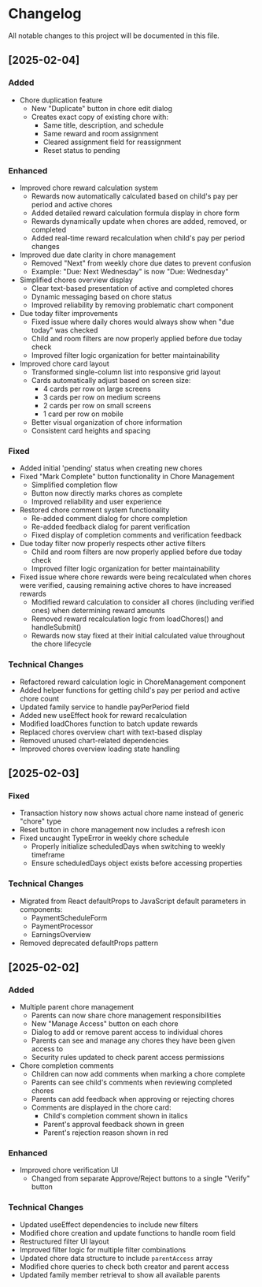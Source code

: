 # Changelog

All notable changes to this project will be documented in this file.

## [2025-02-04]

### Added
- Chore duplication feature
  - New "Duplicate" button in chore edit dialog
  - Creates exact copy of existing chore with:
    - Same title, description, and schedule
    - Same reward and room assignment
    - Cleared assignment field for reassignment
    - Reset status to pending

### Enhanced
- Improved chore reward calculation system
  - Rewards now automatically calculated based on child's pay per period and active chores
  - Added detailed reward calculation formula display in chore form
  - Rewards dynamically update when chores are added, removed, or completed
  - Added real-time reward recalculation when child's pay per period changes
- Improved due date clarity in chore management
  - Removed "Next" from weekly chore due dates to prevent confusion
  - Example: "Due: Next Wednesday" is now "Due: Wednesday"
- Simplified chores overview display
  - Clear text-based presentation of active and completed chores
  - Dynamic messaging based on chore status
  - Improved reliability by removing problematic chart component
- Due today filter improvements
  - Fixed issue where daily chores would always show when "due today" was checked
  - Child and room filters are now properly applied before due today check
  - Improved filter logic organization for better maintainability
- Improved chore card layout
  - Transformed single-column list into responsive grid layout
  - Cards automatically adjust based on screen size:
    - 4 cards per row on large screens
    - 3 cards per row on medium screens
    - 2 cards per row on small screens
    - 1 card per row on mobile
  - Better visual organization of chore information
  - Consistent card heights and spacing

### Fixed
- Added initial 'pending' status when creating new chores
- Fixed "Mark Complete" button functionality in Chore Management
  - Simplified completion flow
  - Button now directly marks chores as complete
  - Improved reliability and user experience
- Restored chore comment system functionality
  - Re-added comment dialog for chore completion
  - Re-added feedback dialog for parent verification
  - Fixed display of completion comments and verification feedback
- Due today filter now properly respects other active filters
  - Child and room filters are now properly applied before due today check
  - Improved filter logic organization for better maintainability
- Fixed issue where chore rewards were being recalculated when chores were verified, causing remaining active chores to have increased rewards
  - Modified reward calculation to consider all chores (including verified ones) when determining reward amounts
  - Removed reward recalculation logic from loadChores() and handleSubmit()
  - Rewards now stay fixed at their initial calculated value throughout the chore lifecycle

### Technical Changes
- Refactored reward calculation logic in ChoreManagement component
- Added helper functions for getting child's pay per period and active chore count
- Updated family service to handle payPerPeriod field
- Added new useEffect hook for reward recalculation
- Modified loadChores function to batch update rewards
- Replaced chores overview chart with text-based display
- Removed unused chart-related dependencies
- Improved chores overview loading state handling

## [2025-02-03]

### Fixed
- Transaction history now shows actual chore name instead of generic "chore" type
- Reset button in chore management now includes a refresh icon
- Fixed uncaught TypeError in weekly chore schedule
  - Properly initialize scheduledDays when switching to weekly timeframe
  - Ensure scheduledDays object exists before accessing properties

### Technical Changes
- Migrated from React defaultProps to JavaScript default parameters in components:
  - PaymentScheduleForm
  - PaymentProcessor
  - EarningsOverview
- Removed deprecated defaultProps pattern

## [2025-02-02]

### Added
- Multiple parent chore management
  - Parents can now share chore management responsibilities
  - New "Manage Access" button on each chore
  - Dialog to add or remove parent access to individual chores
  - Parents can see and manage any chores they have been given access to
  - Security rules updated to check parent access permissions
- Chore completion comments
  - Children can now add comments when marking a chore complete
  - Parents can see child's comments when reviewing completed chores
  - Parents can add feedback when approving or rejecting chores
  - Comments are displayed in the chore card:
    - Child's completion comment shown in italics
    - Parent's approval feedback shown in green
    - Parent's rejection reason shown in red

### Enhanced
- Improved chore verification UI
  - Changed from separate Approve/Reject buttons to a single "Verify" button

### Technical Changes
- Updated useEffect dependencies to include new filters
- Modified chore creation and update functions to handle room field
- Restructured filter UI layout
- Improved filter logic for multiple filter combinations
- Updated chore data structure to include `parentAccess` array
- Modified chore queries to check both creator and parent access
- Updated family member retrieval to show all available parents
